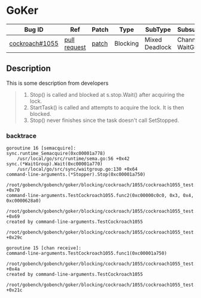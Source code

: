 # GoKer

| Bug ID|  Ref | Patch | Type | SubType | SubsubType |
| ----  | ---- | ----  | ---- | ---- | ---- |
|[cockroach#1055]|[pull request]|[patch]| Blocking | Mixed Deadlock | Channel & WaitGroup |

[cockroach#1055]:(cockroach1055_test.go)
[patch]:https://github.com/cockroachdb/cockroach/pull/1055/files
[pull request]:https://github.com/cockroachdb/cockroach/pull/1055
 
## Description


This is some description from developers

> 1. Stop() is called and blocked at s.stop.Wait() after acquiring the lock.
> 2. StartTask() is called and attempts to acquire the lock. It is then blocked.
> 3. Stop() never finishes since the task doesn't call SetStopped.


### backtrace

```
goroutine 16 [semacquire]:
sync.runtime_Semacquire(0xc00001a778)
	/usr/local/go/src/runtime/sema.go:56 +0x42
sync.(*WaitGroup).Wait(0xc00001a770)
	/usr/local/go/src/sync/waitgroup.go:130 +0x64
command-line-arguments.(*Stopper).Stop(0xc00001a750)
	/root/gobench/gobench/goker/blocking/cockroach/1055/cockroach1055_test.go:46 +0x70
command-line-arguments.TestCockroach1055.func2(0xc00000c0c0, 0x3, 0x4, 0xc0000628a0)
	/root/gobench/gobench/goker/blocking/cockroach/1055/cockroach1055_test.go:89 +0x69
created by command-line-arguments.TestCockroach1055
	/root/gobench/gobench/goker/blocking/cockroach/1055/cockroach1055_test.go:84 +0x29c

goroutine 15 [chan receive]:
command-line-arguments.TestCockroach1055.func1(0xc00001a750)
	/root/gobench/gobench/goker/blocking/cockroach/1055/cockroach1055_test.go:78 +0x4a
created by command-line-arguments.TestCockroach1055
	/root/gobench/gobench/goker/blocking/cockroach/1055/cockroach1055_test.go:76 +0x21c
```